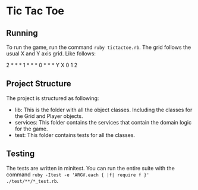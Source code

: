 # Tic Tac Toe

## Running

To run the game, run the command `ruby tictactoe.rb`. The grid follows the usual X and Y axis grid. Like follows:

2  * * *
1  * * *
0  * * *
Y
 X 0 1 2

## Project Structure

The project is structured as following:
- lib: This is the folder with all the object classes. Including the classes for the Grid and Player objects.
- services: This folder contains the services that contain the domain logic for the game.
- test: This folder contains tests for all the classes.

## Testing

The tests are written in minitest. You can run the entire suite with the command `ruby -Itest -e 'ARGV.each { |f| require f }' ./test/**/*_test.rb`.
